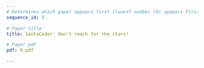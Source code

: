 ```yaml
---
# Determines which paper appears first (lowest number (0) appears first)
sequence_id: 5

# Paper title
title: SantaCoder: don't reach for the stars!

# Paper pdf
pdf: 8.pdf

---
```


